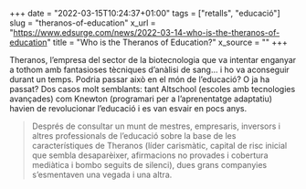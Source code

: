 +++
date = "2022-03-15T10:24:37+01:00"
tags = ["retalls", "educació"]
slug = "theranos-of-education"
x_url = "https://www.edsurge.com/news/2022-03-14-who-is-the-theranos-of-education"
title = "Who is the Theranos of Education?"
x_source = ""
+++


Theranos, l’empresa del sector de la biotecnologia que va intentar enganyar a tothom amb fantasioses tècniques d’anàlisi de sang… i ho va aconseguir durant un temps. Podria passar això en el món de l’educació? O ja ha passat? Dos casos molt semblants: tant Altschool (escoles amb tecnologies avançades) com Knewton (programari per a l’aprenentatge adaptatiu) havien de revolucionar l’educació i es van esvair en pocs anys.

> Després de consultar un munt de mestres, empresaris, inversors i altres professionals de l’educació sobre la base de les característiques de Theranos (líder carismàtic, capital de risc inicial que sembla desaparèixer, afirmacions no provades i cobertura mediàtica i bombo seguits de silenci), dues grans companyies s’esmentaven una vegada i una altra.
